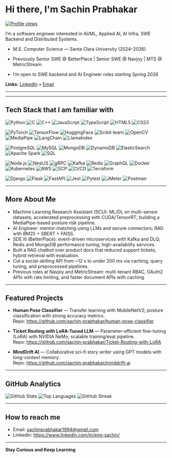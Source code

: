 # Hi there, I'm Sachin Prabhakar

[![Profile views](https://komarev.com/ghpvc/?username=sachin-prabhakar&label=Profile%20views)](https://github.com/sachin-prabhakar)

I’m a software engineer interested in AI/ML, Applied AI, AI Infra, SWE Backend and Distributed Systems.


- M.S. Computer Science — Santa Clara University (2024–2026)  
- Previously Senior SWE @ BetterPlace | Senior SWE @ Navjoy | MTS @ MetricStream

- I’m open to SWE backend and AI Engineer roles starting Spring 2026

**Links:**  [LinkedIn](https://www.linkedin.com/in/eng-sachin/) • [Email](mailto:sachinprabhakar1994@gmail.com) 

---

<!-- Optional header image or GIF -->
<!--
<p align="right">
  <img src="assets/hero.gif" alt="Working at a desk illustration" width="420"/>
</p>
-->

---

## Tech Stack that I am familiar with

<!-- Languages -->
![Python](https://img.shields.io/badge/Python-3776AB?logo=python&logoColor=white)
![C](https://img.shields.io/badge/C-A8B9CC?logo=c&logoColor=black)
![C++](https://img.shields.io/badge/C++-00599C?logo=cplusplus&logoColor=white)
![JavaScript](https://img.shields.io/badge/JavaScript-F7DF1E?logo=javascript&logoColor=black)
![TypeScript](https://img.shields.io/badge/TypeScript-3178C6?logo=typescript&logoColor=white)
![HTML5](https://img.shields.io/badge/HTML5-E34F26?logo=html5&logoColor=white)
![CSS3](https://img.shields.io/badge/CSS3-1572B6?logo=css3&logoColor=white)

<!-- AI / ML -->
![PyTorch](https://img.shields.io/badge/PyTorch-EE4C2C?logo=pytorch&logoColor=white)
![TensorFlow](https://img.shields.io/badge/TensorFlow-FF6F00?logo=tensorflow&logoColor=white)
![HuggingFace](https://img.shields.io/badge/Hugging%20Face-FFD21E?logo=huggingface&logoColor=black)
![Scikit-learn](https://img.shields.io/badge/scikit--learn-F7931E?logo=scikitlearn&logoColor=white)
![OpenCV](https://img.shields.io/badge/OpenCV-5C3EE8?logo=opencv&logoColor=white)
![MediaPipe](https://img.shields.io/badge/MediaPipe-00C3FF?logo=google&logoColor=white)
![LangChain](https://img.shields.io/badge/LangChain-2C3E50)
![LlamaIndex](https://img.shields.io/badge/LlamaIndex-111827)

<!-- Data / DB -->
![PostgreSQL](https://img.shields.io/badge/PostgreSQL-4169E1?logo=postgresql&logoColor=white)
![MySQL](https://img.shields.io/badge/MySQL-4479A1?logo=mysql&logoColor=white)
![MongoDB](https://img.shields.io/badge/MongoDB-47A248?logo=mongodb&logoColor=white)
![DynamoDB](https://img.shields.io/badge/DynamoDB-4053D6?logo=amazon-dynamodb&logoColor=white)
![ElasticSearch](https://img.shields.io/badge/ElasticSearch-005571?logo=elasticsearch&logoColor=white)
![Apache Spark](https://img.shields.io/badge/Apache%20Spark-E25A1C?logo=apachespark&logoColor=white)
![SQL](https://img.shields.io/badge/SQL-025E8C?logo=postgresql&logoColor=white)

<!-- Backend / Infra -->
![Node.js](https://img.shields.io/badge/Node.js-339933?logo=node.js&logoColor=white)
![NestJS](https://img.shields.io/badge/NestJS-E0234E?logo=nestjs&logoColor=white)
![gRPC](https://img.shields.io/badge/gRPC-000000?logo=grpc&logoColor=white)
![Kafka](https://img.shields.io/badge/Kafka-231F20?logo=apachekafka&logoColor=white)
![Redis](https://img.shields.io/badge/Redis-DC382D?logo=redis&logoColor=white)
![GraphQL](https://img.shields.io/badge/GraphQL-E10098?logo=graphql&logoColor=white)
![Docker](https://img.shields.io/badge/Docker-2496ED?logo=docker&logoColor=white)
![Kubernetes](https://img.shields.io/badge/Kubernetes-326CE5?logo=kubernetes&logoColor=white)
![AWS](https://img.shields.io/badge/AWS-232F3E?logo=amazonaws&logoColor=white)
![GCP](https://img.shields.io/badge/GCP-4285F4?logo=googlecloud&logoColor=white)
![CI/CD](https://img.shields.io/badge/CI%2FCD-0A0A0A)
![Terraform](https://img.shields.io/badge/Terraform-7B42BC?logo=terraform&logoColor=white)

<!-- Frameworks / Tools -->
![Django](https://img.shields.io/badge/Django-092E20?logo=django&logoColor=white)
![Flask](https://img.shields.io/badge/Flask-000000?logo=flask&logoColor=white)
![FastAPI](https://img.shields.io/badge/FastAPI-009688?logo=fastapi&logoColor=white)
![Jest](https://img.shields.io/badge/Jest-C21325?logo=jest&logoColor=white)
![Pytest](https://img.shields.io/badge/Pytest-0A9EDC?logo=pytest&logoColor=white)
![JMeter](https://img.shields.io/badge/JMeter-D22128?logo=apachejmeter&logoColor=white)
![Postman](https://img.shields.io/badge/Postman-FF6C37?logo=postman&logoColor=white)

---

## More About Me

- Machine Learning Research Assistant (SCU): ML/DL on multi-sensor datasets; accelerated preprocessing with CUDA/TensorRT; building a MediaPipe-based posture risk pipeline.  
- AI Engineer: mentor-matching using LLMs and secure connectors; RAG with BM25 + SBERT + FAISS.  
- SDE III (BetterPlace): event-driven microservices with Kafka and DLQ; Redis and MongoDB performance tuning; high-availability services.  
- Built a RAG chatbot over product docs that reduced support tickets; hybrid retrieval with evaluation.  
- Cut a social-skilling API from ~12 s to under 200 ms via caching, query tuning, and preprocessed pipelines.  
- Previous roles at Navjoy and MetricStream: multi-tenant RBAC, OAuth2 APIs with rate limiting, and faster document APIs with caching.  


---

## Featured Projects

- **Human Pose Classifier** — Transfer learning with MobileNetV2; posture classification with strong accuracy metrics.  
  Repo: https://github.com/sachin-prabhakar/human-pose-classifier

- **Ticket Routing with LoRA-Tuned LLM** — Parameter-efficient fine-tuning (LoRA) with NVIDIA NeMo; scalable training/eval pipeline.  
  Repo: https://github.com/sachin-prabhakar/Ticket-Routing-with-LoRA

- **MindDrift AI** — Collaborative sci-fi story writer using GPT models with long-context memory.  
  Repo: https://github.com/sachin-prabhakar/minddrift-ai

---

## GitHub Analytics

<!-- Replace `sachin-prabhakar` with your GitHub username if needed -->
![GitHub Stats](https://github-readme-stats.vercel.app/api?username=sachin-prabhakar&show_icons=true&hide_title=false)
![Top Languages](https://github-readme-stats.vercel.app/api/top-langs/?username=sachin-prabhakar&layout=compact)
![GitHub Streak](https://streak-stats.demolab.com?user=sachin-prabhakar)

---

## How to reach me

- Email: sachinprabhakar1994@gmail.com  
- LinkedIn: https://www.linkedin.com/in/eng-sachin/  

---

**Stay Curious and Keep Learning**
